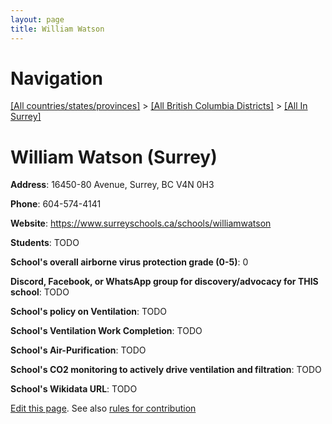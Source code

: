 ```yaml
---
layout: page
title: William Watson
---
```

# Navigation

[[All countries/states/provinces]](../../..) > [[All British Columbia Districts]](../..) > [[All In Surrey]](..)

# William Watson (Surrey)

**Address**: 16450-80 Avenue, Surrey, BC V4N 0H3

**Phone**: 604-574-4141

**Website**: <https://www.surreyschools.ca/schools/williamwatson>

**Students**: TODO

**School's overall airborne virus protection grade (0-5)**: 0

**Discord, Facebook, or WhatsApp group for discovery/advocacy for THIS school**: TODO

**School's policy on Ventilation**: TODO

**School's Ventilation Work Completion**: TODO

**School's Air-Purification**: TODO

**School's CO2 monitoring to actively drive ventilation and filtration**: TODO

**School's Wikidata URL**: TODO


[Edit this page](https://github.com/ventilate-schools/BC/edit/main/./Surrey/William_Watson.md). See also [rules for contribution](../../../contribution-rules/)